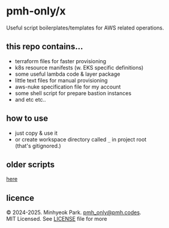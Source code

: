 # pmh-only/x
Useful script boilerplates/templates for AWS related operations.

## this repo contains...
* terraform files for faster provisioning
* k8s resource manifests (w. EKS specific definitions)
* some useful lambda code & layer package
* little text files for manual provisioning
* aws-nuke specification file for my account
* some shell script for prepare bastion instances
* and etc etc..

## how to use
* just copy & use it
* or create workspace directory called `_` in project root\
  (that's gitignored.)

## older scripts
[here](https://github.com/pmh-only/cocktail-bar)

## licence
&copy; 2024-2025. Minhyeok Park. <pmh_only@pmh.codes>.\
MIT Licensed. See [LICENSE](/LICENSE) file for more
